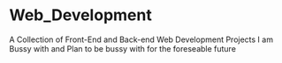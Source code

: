 # Web_Development
A Collection of Front-End and Back-end Web Development Projects I am Bussy with and Plan to be bussy with for the foreseable future
